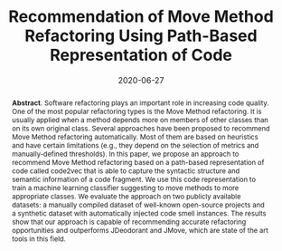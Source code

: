 ---
title: "Recommendation of Move Method Refactoring Using Path-Based Representation of Code"
authors: '<i>Zarina Kurbatova, Ivan Veselov, Yaroslav Golubev, and Timofey Bryksin</i>'
collection: publications
permalink: /publication/2020-06-27-recommending-move-methods
date: 2020-06-27
venue: "proceedings of <b>IWoR'20</b>"
paperurl: 'https://doi.org/10.1145/3387940.3392191'
pdf: 'https://arxiv.org/pdf/2002.06392.pdf'
counter_id: 'C2'
abstract: '<p><b>Abstract</b>. Software refactoring plays an important role in increasing code quality. One of the most popular refactoring types is the Move Method refactoring. It is usually applied when a method depends more on members of other classes than on its own original class. Several approaches have been proposed to recommend Move Method refactoring automatically. Most of them are based on heuristics and have certain limitations (e.g., they depend on the selection of metrics and manually-defined thresholds). In this paper, we propose an approach to recommend Move Method refactoring based on a path-based representation of code called code2vec that is able to capture the syntactic structure and semantic information of a code fragment. We use this code representation to train a machine learning classifier suggesting to move methods to more appropriate classes. We evaluate the approach on two publicly available datasets: a manually compiled dataset of well-known open-source projects and a synthetic dataset with automatically injected code smell instances. The results show that our approach is capable of recommending accurate refactoring opportunities and outperforms JDeodorant and JMove, which are state of the art tools in this field.</p>'
---